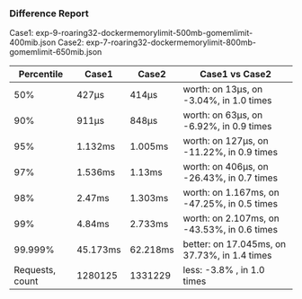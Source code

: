 ### Difference Report
Case1: exp-9-roaring32-dockermemorylimit-500mb-gomemlimit-400mib.json
Case2: exp-7-roaring32-dockermemorylimit-800mb-gomemlimit-650mib.json

|Percentile|Case1|Case2|Case1 vs Case2|
|---|---|---|---|
|50%|427µs|414µs|worth: on 13µs, on -3.04%, in 1.0 times |
|90%|911µs|848µs|worth: on 63µs, on -6.92%, in 0.9 times |
|95%|1.132ms|1.005ms|worth: on 127µs, on -11.22%, in 0.9 times |
|97%|1.536ms|1.13ms|worth: on 406µs, on -26.43%, in 0.7 times |
|98%|2.47ms|1.303ms|worth: on 1.167ms, on -47.25%, in 0.5 times |
|99%|4.84ms|2.733ms|worth: on 2.107ms, on -43.53%, in 0.6 times |
|99.999%|45.173ms|62.218ms|better: on 17.045ms, on 37.73%, in 1.4 times |
|Requests, count|1280125|1331229|less: -3.8% , in 1.0 times |
